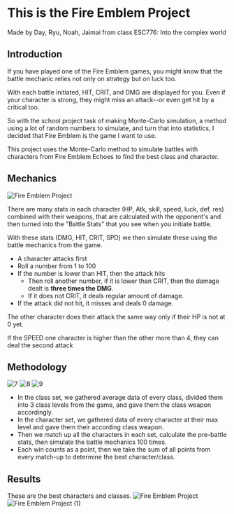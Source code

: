 # This is the Fire Emblem Project
Made by Day, Ryu, Noah, Jaimai from class ESC776: Into the complex world

## Introduction
If you have played one of the Fire Emblem games, you might know that the battle mechanic relies not only on strategy but on luck too.

With each battle initiated, HIT, CRIT, and DMG are displayed for you. Even if your character is strong, they might miss an attack--or even get hit by a critical too.

So with the school project task of making Monte-Carlo simulation, a method using a lot of random numbers to simulate, and turn that into statistics, I decided that Fire Emblem is the game I want to use.

This project uses the Monte-Carlo method to simulate battles with characters from Fire Emblem Echoes to find the best class and character.

## Mechanics
![Fire Emblem Project](https://github.com/user-attachments/assets/67c7a00f-cd32-4268-b1c6-6845e735c3e1)

There are many stats in each character (HP, Atk, skill, speed, luck, def, res) combined with their weapons, that are calculated with the opponent's and then turned into the "Battle Stats" that you see when you initiate battle.

With these stats (DMG, HIT, CRIT, SPD) we then simulate these using the battle mechanics from the game.
- A character attacks first
- Roll a number from 1 to 100
- If the number is lower than HIT, then the attack hits
  - Then roll another number, if it is lower than CRIT, then the damage dealt is **three times the DMG**.
  - If it does not CRIT, it deals regular amount of damage.
- If the attack did not hit, it misses and deals 0 damage.

The other character does their attack the same way only if their HP is not at 0 yet.

If the SPEED one character is higher than the other more than 4, they can deal the second attack

## Methodology
![7](https://github.com/user-attachments/assets/e166fa00-2a16-470a-95e0-19efd1770017)
![8](https://github.com/user-attachments/assets/bbab9b12-6c45-4b89-b2d1-bbfdf116c7e6)
![9](https://github.com/user-attachments/assets/48871982-4b5c-445b-976c-354203274eda)
- In the class set, we gathered average data of every class, divided them into 3 class levels from the game, and gave them the class weapon accordingly.
- In the character set, we gathered data of every character at their max level and gave them their according class weapon.
- Then we match up all the characters in each set, calculate the pre-battle stats, then simulate the battle mechanics 100 times.
- Each win counts as a point, then we take the sum of all points from every match-up to determine the best character/class.

## Results
These are the best characters and classes.
![Fire Emblem Project](https://github.com/user-attachments/assets/bbc25ff2-d8ef-4621-8072-e65d0afcc860)
![Fire Emblem Project (1)](https://github.com/user-attachments/assets/1f2fef68-4472-4c21-8332-fe008088f441)

